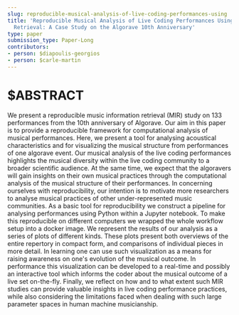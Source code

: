 ```yaml
---
slug: reproducible-musical-analysis-of-live-coding-performances-using
title: 'Reproducible Musical Analysis of Live Coding Performances Using Information
  Retrieval: A Case Study on the Algorave 10th Anniversary'
type: paper
submission_type: Paper-Long
contributors:
- person: $diapoulis-georgios
- person: $carle-martin
---
```


# $ABSTRACT

We present a reproducible music information retrieval (MIR) study on 133
performances from the 10th anniversary of Algorave. Our aim in this
paper is to provide a reproducible framework for computational analysis
of musical performances. Here, we present a tool for analysing
acoustical characteristics and for visualizing the musical structure
from performances of one algorave event. Our musical analysis of the
live coding performances highlights the musical diversity within the
live coding community to a broader scientific audience. At the same
time, we expect that the algoravers will gain insights on their own
musical practices through the computational analysis of the musical
structure of their performances. In concerning ourselves with
reproducibility, our intention is to motivate more researchers to
analyse musical practices of other under-represented music communities.
As a basic tool for reproducibility we construct a pipeline for
analysing performances using Python within a Jupyter notebook. To make
this reproducible on different computers we wrapped the whole workflow
setup into a docker image. We represent the results of our analysis as a
series of plots of different kinds. These plots present both overviews
of the entire repertory in compact form, and comparisons of individual
pieces in more detail. In learning one can use such visualization as a
means for raising awareness on one's evolution of the musical outcome.
In performance this visualization can be developed to a real-time and
possibly an interactive tool which informs the coder about the musical
outcome of a live set on-the-fly. Finally, we reflect on how and to what
extent such MIR studies can provide valuable insights in live coding
performance practices, while also considering the limitations faced when
dealing with such large parameter spaces in human machine musicianship.
